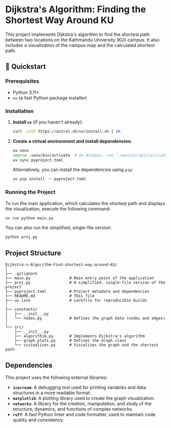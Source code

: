 # Dijkstra's Algorithm: Finding the Shortest Way Around KU

This project implements Dijkstra's algorithm to find the shortest path between two locations on the Kathmandu University (KU) campus. It also includes a visualization of the campus map and the calculated shortest path.

## 🚀 Quickstart

### Prerequisites

- Python 3.11+
- `uv` (a fast Python package installer)

### Installation

1.  **Install `uv`** (if you haven't already):

    ```bash
    curl -LsSf https://astral.sh/uv/install.sh | sh
    ```

2.  **Create a virtual environment and install dependencies:**

    ```bash
    uv venv
    source .venv/bin/activate  # On Windows, use `.venv\Scripts\activate`
    uv sync pyproject.toml
    ```

    Alternatively, you can install the dependencies using `pip`:

    ```bash
    uv pip install -r pyproject.toml
    ```

### Running the Project

To run the main application, which calculates the shortest path and displays the visualization, execute the following command:

```bash
uv run python main.py
```

You can also run the simplified, single-file version:

```bash
python proj.py
```

## Project Structure

```
Dijkstra-s-Algorithm-Find-shortest-way-around-KU/
│
├── .gitignore
├── main.py                 # Main entry point of the application
├── proj.py                 # A simplified, single-file version of the project
├── pyproject.toml          # Project metadata and dependencies
├── README.md               # This file
├── uv.lock                 # Lockfile for reproducible builds
│
├── constants/
│   ├── __init__.py
│   └── nodes.py            # Defines the graph data (nodes and edges)
│
└── src/
    ├── __init__.py
    ├── algorithim.py       # Implements Dijkstra's algorithm
    ├── graph_plots.py      # Defines the Graph class
    └── visiualizer.py      # Visualizes the graph and the shortest path
```

## Dependencies

This project uses the following external libraries:

-   **`icecream`**: A debugging tool used for printing variables and data structures in a more readable format.
-   **`matplotlib`**: A plotting library used to create the graph visualization.
-   **`networkx`**: A library for the creation, manipulation, and study of the structure, dynamics, and functions of complex networks.
-   **`ruff`**: A fast Python linter and code formatter, used to maintain code quality and consistency.
